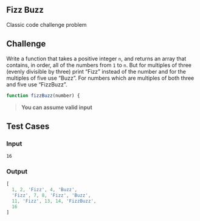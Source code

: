 Fizz Buzz
---

Classic code challenge problem

## Challenge

Write a function that takes a positive integer `n`, and returns an array that contains, in order, all of the numbers from `1` to `n`. But for multiples of three (evenly divisible by three) print “Fizz” instead of the number and for the multiples of five use “Buzz”. For numbers which are multiples of both three and five use “FizzBuzz”.


```js
function fizzBuzz(number) {
```

> **You can assume valid input**

## Test Cases

### Input

`16`

### Output

```js
[
  1, 2, 'Fizz', 4, 'Buzz',
  'Fizz', 7, 8, 'Fizz', 'Buzz',
  11, 'Fizz', 13, 14, 'FizzBuzz',
  16
]
```